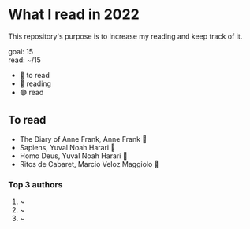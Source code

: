 # What I read in 2022

This repository's purpose is to increase my reading and keep track of it.

goal: 15 \
read: ~/15

- 🔴 to read
- 🔵 reading
- 🟢 read

## To read

- The Diary of Anne Frank, Anne Frank 🔴
- Sapiens, Yuval Noah Harari 🔵
- Homo Deus, Yuval Noah Harari 🔴
- Ritos de Cabaret, Marcio Veloz Maggiolo 🔴

### Top 3 authors

1. ~
2. ~
3. ~
